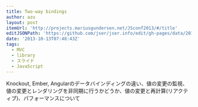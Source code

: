 ```yaml
---
title: Two-way bindings
author: azu
layout: post
itemUrl: 'http://projects.mariusgundersen.net/JSconf2013/#/title'
editJSONPath: 'https://github.com/jser/jser.info/edit/gh-pages/data/2013/10/index.json'
date: '2013-10-13T07:48:43Z'
tags:
  - MVC
  - library
  - スライド
  - JavaScript
---
```

Knockout, Ember, Angularのデータバインディングの違い、値の変更の監視、値の変更とレンダリングを非同期に行うかどうか、値の変更と再計算(リアクティブ)、パフォーマンスについて
